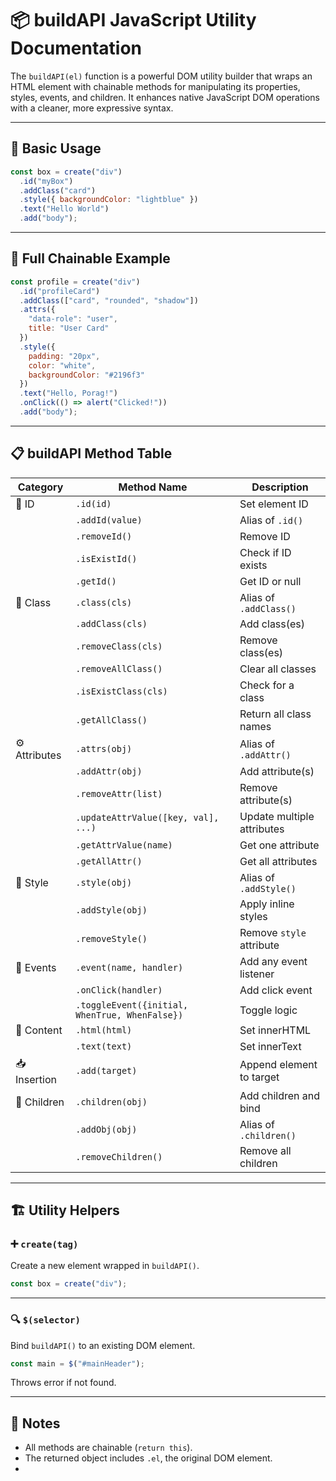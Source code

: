 # 📦 buildAPI JavaScript Utility Documentation

The `buildAPI(el)` function is a powerful DOM utility builder that wraps an HTML element with chainable methods for manipulating its properties, styles, events, and children. It enhances native JavaScript DOM operations with a cleaner, more expressive syntax.

---

## 🔨 Basic Usage

```js
const box = create("div")
  .id("myBox")
  .addClass("card")
  .style({ backgroundColor: "lightblue" })
  .text("Hello World")
  .add("body");
```

---

## 🔁 Full Chainable Example

```js
const profile = create("div")
  .id("profileCard")
  .addClass(["card", "rounded", "shadow"])
  .attrs({
    "data-role": "user",
    title: "User Card"
  })
  .style({
    padding: "20px",
    color: "white",
    backgroundColor: "#2196f3"
  })
  .text("Hello, Porag!")
  .onClick(() => alert("Clicked!"))
  .add("body");
```

---

## 📋 buildAPI Method Table

| Category     | Method Name             | Description |
|--------------|-------------------------|-------------|
| 🔗 ID         | `.id(id)`               | Set element ID |
|              | `.addId(value)`         | Alias of `.id()` |
|              | `.removeId()`           | Remove ID |
|              | `.isExistId()`          | Check if ID exists |
|              | `.getId()`              | Get ID or null |
| 🎯 Class      | `.class(cls)`           | Alias of `.addClass()` |
|              | `.addClass(cls)`        | Add class(es) |
|              | `.removeClass(cls)`     | Remove class(es) |
|              | `.removeAllClass()`     | Clear all classes |
|              | `.isExistClass(cls)`    | Check for a class |
|              | `.getAllClass()`        | Return all class names |
| ⚙️ Attributes | `.attrs(obj)`           | Alias of `.addAttr()` |
|              | `.addAttr(obj)`         | Add attribute(s) |
|              | `.removeAttr(list)`     | Remove attribute(s) |
|              | `.updateAttrValue([key, val], ...)` | Update multiple attributes |
|              | `.getAttrValue(name)`   | Get one attribute |
|              | `.getAllAttr()`         | Get all attributes |
| 🎨 Style      | `.style(obj)`           | Alias of `.addStyle()` |
|              | `.addStyle(obj)`        | Apply inline styles |
|              | `.removeStyle()`        | Remove `style` attribute |
| 🧩 Events     | `.event(name, handler)` | Add any event listener |
|              | `.onClick(handler)`     | Add click event |
|              | `.toggleEvent({initial, WhenTrue, WhenFalse})` | Toggle logic |
| 📝 Content    | `.html(html)`           | Set innerHTML |
|              | `.text(text)`           | Set innerText |
| 📥 Insertion  | `.add(target)`          | Append element to target |
| 👶 Children   | `.children(obj)`        | Add children and bind |
|              | `.addObj(obj)`          | Alias of `.children()` |
|              | `.removeChildren()`     | Remove all children |

---

## 🏗️ Utility Helpers

### ➕ `create(tag)`
Create a new element wrapped in `buildAPI()`.

```js
const box = create("div");
```

---

### 🔍 `$(selector)`
Bind `buildAPI()` to an existing DOM element.

```js
const main = $("#mainHeader");
```

Throws error if not found.

---

## 🧠 Notes
- All methods are chainable (`return this`).
- The returned object includes `.el`, the original DOM element.
- 